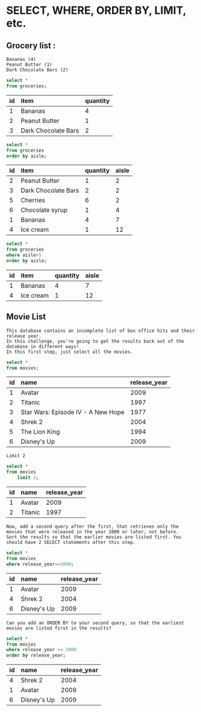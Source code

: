 # SELECT, WHERE, ORDER BY, LIMIT, etc.

## Grocery list :
    Bananas (4)
    Peanut Butter (1)
    Dark Chocolate Bars (2)
```sql
select * 
from groceries;
```
| id | item | quantity |
| :--- | :--- | :--- |
| 1 | Bananas | 4 |
| 2 | Peanut Butter | 1 |
| 3 | Dark Chocolate Bars | 2 |

```sql
select * 
from groceries 
order by aisle;
```
| id | item | quantity | aisle |
| :--- | :--- | :--- | :--- |
| 2 | Peanut Butter | 1 | 2 |
| 3 | Dark Chocolate Bars | 2 | 2 |
| 5 | Cherries | 6 | 2 |
| 6 | Chocolate syrup | 1 | 4 |
| 1 | Bananas | 4 | 7 |
| 4 | Ice cream | 1 | 12 |

```sql
select * 
from groceries 
where aisle>5 
order by aisle;
```
| id | item | quantity | aisle |
| :--- | :--- | :--- | :--- |
| 1 | Bananas | 4 | 7 |
| 4 | Ice cream | 1 | 12 |

## Movie List

    This database contains an incomplete list of box office hits and their release year.
    In this challenge, you're going to get the results back out of the database in different ways!
    In this first step, just select all the movies.
```sql
select *
from movies;
```
| id | name | release\_year |
| :--- | :--- | :--- |
| 1 | Avatar | 2009 |
| 2 | Titanic | 1997 |
| 3 | Star Wars: Episode IV - A New Hope | 1977 |
| 4 | Shrek 2 | 2004 |
| 5 | The Lion King | 1994 |
| 6 | Disney's Up | 2009 |

    Limit 2
```sql
select * 
from movies 
    limit 2;
```
| id | name | release\_year |
| :--- | :--- | :--- |
| 1 | Avatar | 2009 |
| 2 | Titanic | 1997 |

    Now, add a second query after the first, that retrieves only the movies that were released in the year 2000 or later, not before.
    Sort the results so that the earlier movies are listed first. You should have 2 SELECT statements after this step.
 
```sql
select * 
from movies 
where release_year>=2000;
```
| id | name | release\_year |
| :--- | :--- | :--- |
| 1 | Avatar | 2009 |
| 4 | Shrek 2 | 2004 |
| 6 | Disney's Up | 2009 |

    Can you add an ORDER BY to your second query, so that the earliest movies are listed first in the results?
```sql
select *
from movies
where release_year >= 2000
order by release_year;
```
| id | name | release\_year |
| :--- | :--- | :--- |
| 4 | Shrek 2 | 2004 |
| 1 | Avatar | 2009 |
| 6 | Disney's Up | 2009 |
